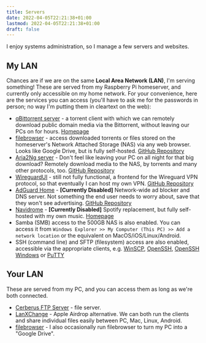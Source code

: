 ```yaml
---
title: Servers
date: 2022-04-05T22:21:38+01:00
lastmod: 2022-04-05T22:21:38+01:00
draft: false
---
```

I enjoy systems administration, so I manage a few servers and websites.

## My LAN
Chances are if we are on the same **Local Area Network (LAN)**, I'm serving something! These are served from my Raspberry Pi homeserver, and currently only accessible on my home network. For your convenience, here are the services you can access (you'll have to ask me for the passwords in person; no way I'm putting them in cleartext on the web):

- [qBittorrent server](http://raspberrypi:8080/) - a torrent client with which we can remotely download public domain media via the Bittorrent, without leaving our PCs on for hours. [Homepage](https://www.qbittorrent.org/download.php)
- [filebrowser](http://raspberrypi:8081/) - access downloaded torrents or files stored on the homeserver's Network Attached Storage (NAS) via any web browser. Looks like Google Drive, but is fully self-hosted. [GitHub Repository](https://github.com/filebrowser/filebrowser)
- [Aria2Ng server](http://raspberrypi:80) - Don't feel like leaving your PC on all night for that big download? Remotely download media to the NAS, by torrents and many other protocols, too. [GitHub Repository](https://github.com/mayswind/AriaNg)
- [WireguardUI](http://raspberrypi:8082/) - still not fully functional, a frontend for the Wireguard VPN protocol, so that eventually I can host my own VPN. [GitHub Repository](https://github.com/EmbarkStudios/wg-ui)
- [AdGuard Home](http://raspberrypi:81/) - **[Currently Disabled]** Network-wide ad blocker and DNS server. Not something the end user needs to worry about, save that they won't see advertising. [GitHub Repository](https://github.com/AdguardTeam/AdGuardHome) 
- [Navidrome](http://raspberrypi:8083/) - **[Currently Disabled]** Spotify replacement, but fully self-hosted with my own music. [Homepage](https://www.navidrome.org/)
- Samba (SMB) access to the 500GB NAS is also enabled. You can access it from `Windows Explorer >> My Computer (This PC) >> Add a network location` or the equivalent on MacOS/iOS/Linux/Android.
- SSH (command line) and SFTP (filesystem) access are also enabled, accessible via the appropriate clients, e.g. [WinSCP](https://winscp.net/), [OpenSSH](https://www.openssh.com/), [OpenSSH Windows](https://github.com/PowerShell/Win32-OpenSSH/releases) or [PuTTY](https://www.chiark.greenend.org.uk/~sgtatham/putty/latest.html)

## Your LAN
These are served from my PC, and you can access them as long as we're both connected.

- [Cerberus FTP Server](http://vortigern:80) - file server.
- [LanXChange](https://lanxchange.com/) - Apple Airdrop alternative. We can both run the clients and share individual files easily between PC, Mac, Linux, Android.
- [filebrowser](http://vortigern:8081) - I also occasionally run filebrowser to turn my PC into a "Google Drive".
